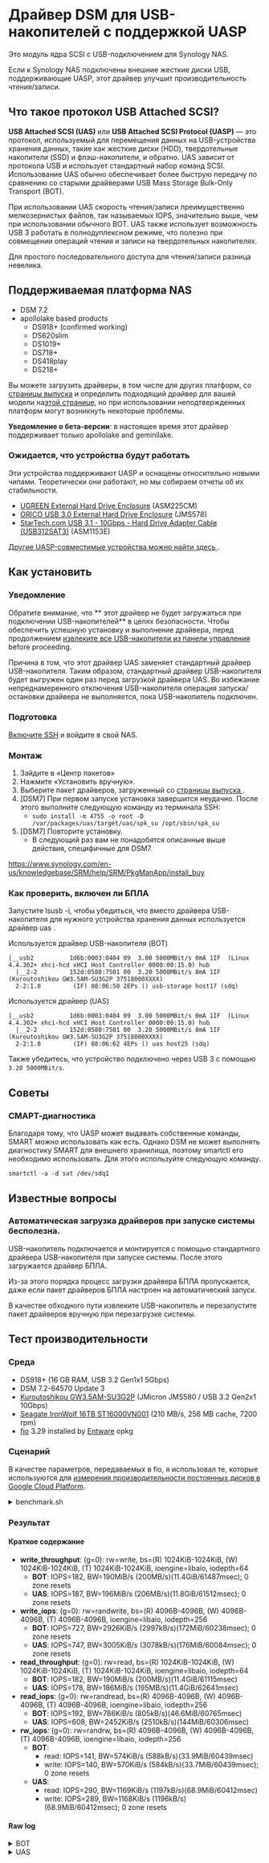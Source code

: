 # Драйвер DSM для USB-накопителей с поддержкой UASP

Это модуль ядра SCSI с USB-подключением для Synology NAS.

Если к Synology NAS подключены внешние жесткие диски USB, поддерживающие UASP, этот драйвер улучшит производительность чтения/записи.

## Что такое протокол USB Attached SCSI?

**USB Attached SCSI (UAS)** или **USB Attached SCSI Protocol (UASP)**  — это протокол, используемый для перемещения данных на USB-устройства хранения данных, такие как жесткие диски (HDD), твердотельные накопители (SSD) и флэш-накопители, и обратно. UAS зависит от протокола USB и использует стандартный набор команд SCSI. Использование UAS обычно обеспечивает более быструю передачу по сравнению со старыми драйверами USB Mass Storage Bulk-Only Transport (BOT).

При использовании UAS скорость чтения/записи преимущественно мелкозернистых файлов, так называемых IOPS, значительно выше, чем при использовании обычного BOT. UAS также использует возможность USB 3 работать в полнодуплексном режиме, что полезно при совмещении операций чтения и записи на твердотельных накопителях.

Для простого последовательного доступа для чтения/записи разница невелика.

## Поддерживаемая платформа NAS

* DSM 7.2
* apollolake based products
    * DS918+ (confirmed working)
    * DS620slim
    * DS1019+
    * DS718+
    * DS418play
    * DS218+

Вы можете загрузить драйверы, в том числе для других платформ, со [страницы выпуска](https://github.com/bb-qq/uas/releases) и определить подходящий драйвер для вашей модели на[этой странице](https://www.synology.com/en-global/knowledgebase/DSM/tutorial/Compatibility_Peripherals/What_kind_of_CPU_does_my_NAS_have), но при использовании неподтвержденных платформ могут возникнуть некоторые проблемы.

**Уведомление о бета-версии**: в настоящее время этот драйвер поддерживает только apollolake and geminilake.

### Ожидается, что устройства будут работать

Эти устройства поддерживают UASP и оснащены относительно новыми чипами. Теоретически они работают, но мы собираем отчеты об их стабильности.

* [UGREEN External Hard Drive Enclosure](https://amzn.to/46PeR6L) (ASM225CM)
* [ORICO USB 3.0 External Hard Drive Enclosure](https://amzn.to/3QdZFJ5) (JMS578)
* [StarTech.com USB 3.1 - 10Gbps - Hard Drive Adapter Cable (USB312SAT3)](https://amzn.to/49frucI) (ASM1153E)

[Другие UASP-совместимые устройства можно найти здесь ](https://amzn.to/3MkiQjA).

## Как установить

### Уведомление

Обратите внимание, что  ** этот драйвер не будет загружаться при подключении USB-накопителей** в целях безопасности. Чтобы обеспечить успешную установку и выполнение драйвера, перед продолжением [извлеките все USB-накопители из панели управления ](https://kb.synology.com/en-us/DSM/help/DSM/AdminCenter/system_externaldevice_devicelist) before proceeding.

Причина в том, что этот драйвер UAS заменяет стандартный драйвер USB-накопителя. Таким образом, стандартный драйвер USB-накопителя будет выгружен один раз перед загрузкой драйвера UAS. Во избежание непреднамеренного отключения USB-накопителя операция запуска/остановки драйвера не выполняется, пока USB-накопитель подключен.

### Подготовка

[Включите SSH](https://www.synology.com/en-us/knowledgebase/DSM/tutorial/General_Setup/How_to_login_to_DSM_with_root_permission_via_SSH_Telnet) и войдите в свой NAS.

### Монтаж

1. Зайдите в «Центр пакетов»
2. Нажмите «Установить вручную».
3. Выберите пакет драйверов, загруженный со [страницы выпуска ](https://github.com/bb-qq/uas/releases).
4. [DSM7] При первом запуске установка завершится неудачно. После этого выполните следующую команду из терминала SSH:
   * `sudo install -m 4755 -o root -D /var/packages/uas/target/uas/spk_su /opt/sbin/spk_su`
5. [DSM7] Повторите установку. 
   * В следующий раз вам не понадобятся описанные выше действия, специфичные для DSM7.

https://www.synology.com/en-us/knowledgebase/SRM/help/SRM/PkgManApp/install_buy

### Как проверить, включен ли БПЛА

Запустите lsusb -i, чтобы убедиться, что вместо драйвера USB-накопителя для нужного устройства хранения данных используется драйвер uas .

Используется драйвер USB-накопителя (BOT)
```
|__usb2          1d6b:0003:0404 09  3.00 5000MBit/s 0mA 1IF  (Linux 4.4.302+ xhci-hcd xHCI Host Controller 0000:00:15.0) hub
  |__2-2         152d:0580:7501 00  3.20 5000MBit/s 8mA 1IF  (Kuroutoshikou GW3.5AM-SU3G2P 37518000XXXX)
  2-2:1.0         (IF) 08:06:50 2EPs () usb-storage host17 (sdq)
```

Используется драйвер (UAS)
```
|__usb2          1d6b:0003:0404 09  3.00 5000MBit/s 0mA 1IF  (Linux 4.4.302+ xhci-hcd xHCI Host Controller 0000:00:15.0) hub
  |__2-2         152d:0580:7501 00  3.20 5000MBit/s 8mA 1IF  (Kuroutoshikou GW3.5AM-SU3G2P 37518000XXXX)
  2-2:1.0         (IF) 08:06:62 4EPs () uas host25 (sdq)
```

Также убедитесь, что устройство подключено через USB 3 с помощью `3.20 5000MBit/s`.

## Советы

### СМАРТ-диагностика

Благодаря тому, что UASP может выдавать собственные команды, SMART можно использовать как есть. Однако DSM не может выполнять диагностику SMART для внешнего хранилища, поэтому smartctl его необходимо использовать. Для этого используйте следующую команду.

```
smartctl -a -d sat /dev/sdq1
```

## Известные вопросы

### Автоматическая загрузка драйверов при запуске системы бесполезна.

USB-накопитель подключается и монтируется с помощью стандартного драйвера USB-накопителя при запуске системы. После этого загружается драйвер БПЛА.

Из-за этого порядка процесс загрузки драйвера БПЛА пропускается, даже если пакет драйверов БПЛА настроен на автоматический запуск.

В качестве обходного пути извлеките USB-накопитель и перезапустите пакет драйверов вручную при перезагрузке системы.

## Тест производительности

### Среда

* DS918+ (16 GB RAM, USB 3.2 Gen1x1 5Gbps)
* DSM 7.2-64570 Update 3
* [Kuroutoshikou GW3.5AM-SU3G2P](https://amzn.to/3QwcaRH) (JMicron JMS580 / USB 3.2 Gen2x1 10Gbps)
* [Seagate IronWolf 16TB ST16000VN001](https://amzn.to/45OQ2qi) (210 MB/s, 256 MB cache, 7200 rpm)
* [fio](https://github.com/axboe/fio) 3.29 installed by [Entware](https://github.com/Entware/Entware) opkg


### Сценарий

В качестве параметров, передаваемых в fio, я использовал те, которые используются для [измерения производительности постоянных дисков в Google Cloud Platform](https://cloud.google.com/compute/docs/disks/benchmarking-pd-performance).

<details>
  <summary>benchmark.sh</summary>

```
#!/bin/sh
set -eux

fio --name=write_throughput --directory=. --numjobs=8 \
--size=10G --time_based --runtime=60s --ramp_time=2s --ioengine=libaio \
--direct=1 --verify=0 --bs=1M --iodepth=64 --rw=write \
--group_reporting=1 --iodepth_batch_submit=64 \
--iodepth_batch_complete_max=64

fio --name=write_iops --directory=. --size=10G \
--time_based --runtime=60s --ramp_time=2s --ioengine=libaio --direct=1 \
--verify=0 --bs=4K --iodepth=256 --rw=randwrite --group_reporting=1  \
--iodepth_batch_submit=256  --iodepth_batch_complete_max=256

fio --name=read_throughput --directory=. --numjobs=8 \
--size=10G --time_based --runtime=60s --ramp_time=2s --ioengine=libaio \
--direct=1 --verify=0 --bs=1M --iodepth=64 --rw=read \
--group_reporting=1 \
--iodepth_batch_submit=64 --iodepth_batch_complete_max=64
echo -----

fio --name=read_iops --directory=. --size=10G \
--time_based --runtime=60s --ramp_time=2s --ioengine=libaio --direct=1 \
--verify=0 --bs=4K --iodepth=256 --rw=randread --group_reporting=1 \
--iodepth_batch_submit=256  --iodepth_batch_complete_max=256

fio --name=rw_iops --directory=. --size=10G \
--time_based --runtime=60s --ramp_time=2s --ioengine=libaio --direct=1 \
--verify=0 --bs=4K --iodepth=256 --rw=randrw --group_reporting=1 \
--iodepth_batch_submit=256 --iodepth_batch_complete_max=256
```

</details>


### Результат

#### Краткое содержание

* **write_throughput**: (g=0): rw=write, bs=(R) 1024KiB-1024KiB, (W) 1024KiB-1024KiB, (T) 1024KiB-1024KiB, ioengine=libaio, iodepth=64
  * **BOT**: IOPS=182, BW=190MiB/s (200MB/s)(11.4GiB/61487msec); 0 zone resets
  * **UAS**: IOPS=187, BW=196MiB/s (206MB/s)(11.8GiB/61512msec); 0 zone resets
* **write_iops**: (g=0): rw=randwrite, bs=(R) 4096B-4096B, (W) 4096B-4096B, (T) 4096B-4096B, ioengine=libaio, iodepth=256
  * **BOT**: IOPS=727, BW=2926KiB/s (2997kB/s)(172MiB/60238msec); 0 zone resets
  * **UAS**: IOPS=747, BW=3005KiB/s (3078kB/s)(176MiB/60084msec); 0 zone resets
* **read_throughput**: (g=0): rw=read, bs=(R) 1024KiB-1024KiB, (W) 1024KiB-1024KiB, (T) 1024KiB-1024KiB, ioengine=libaio, iodepth=64
  * **BOT**: IOPS=182, BW=190MiB/s (200MB/s)(11.4GiB/61115msec)
  * **UAS**: IOPS=178, BW=186MiB/s (195MB/s)(11.4GiB/62641msec)
* **read_iops**: (g=0): rw=randread, bs=(R) 4096B-4096B, (W) 4096B-4096B, (T) 4096B-4096B, ioengine=libaio, iodepth=256
  * **BOT**: IOPS=192, BW=786KiB/s (805kB/s)(46.6MiB/60765msec)  
  * **UAS**: IOPS=608, BW=2452KiB/s (2510kB/s)(144MiB/60306msec)
* **rw_iops**: (g=0): rw=randrw, bs=(R) 4096B-4096B, (W) 4096B-4096B, (T) 4096B-4096B, ioengine=libaio, iodepth=256
  * **BOT**:
    * read: IOPS=141, BW=574KiB/s (588kB/s)(33.9MiB/60439msec)
    * write: IOPS=140, BW=570KiB/s (584kB/s)(33.7MiB/60439msec); 0 zone resets
  * **UAS**: 
    * read: IOPS=290, BW=1169KiB/s (1197kB/s)(68.9MiB/60412msec)
    * write: IOPS=289, BW=1168KiB/s (1196kB/s)(68.9MiB/60412msec); 0 zone resets

#### Raw log

<details>
  <summary>BOT</summary>

```
+ fio --name=write_throughput --directory=. --numjobs=8 --size=10G --time_based --runtime=60s --ramp_time=2s --ioengine=libaio --direct=1 --verify=0 --bs=1M --iodepth=64 --rw=write --group_reporting=1 --iodepth_batch_submit=64 --iodepth_batch_complete_max=64
write_throughput: (g=0): rw=write, bs=(R) 1024KiB-1024KiB, (W) 1024KiB-1024KiB, (T) 1024KiB-1024KiB, ioengine=libaio, iodepth=64
...
fio-3.29
Starting 8 threads
write_throughput: Laying out IO file (1 file / 10240MiB)
write_throughput: Laying out IO file (1 file / 10240MiB)
write_throughput: Laying out IO file (1 file / 10240MiB)
write_throughput: Laying out IO file (1 file / 10240MiB)
write_throughput: Laying out IO file (1 file / 10240MiB)
write_throughput: Laying out IO file (1 file / 10240MiB)
write_throughput: Laying out IO file (1 file / 10240MiB)
write_throughput: Laying out IO file (1 file / 10240MiB)
Jobs: 6 (f=6): [W(6),_(2)][35.1%][w=82.0MiB/s][w=82 IOPS][eta 02m:00s]
write_throughput: (groupid=0, jobs=8): err= 0: pid=28746: Sat Oct 28 17:04:29 2023
  write: IOPS=182, BW=190MiB/s (200MB/s)(11.4GiB/61487msec); 0 zone resets
    slat (usec): min=207, max=3019.6k, avg=1903467.45, stdev=683391.87
    clat (usec): min=10, max=3112.3k, avg=511995.83, stdev=786204.39
     lat (msec): min=137, max=5893, avg=2380.43, stdev=749.29
    clat percentiles (usec):
     |  1.00th=[     12],  5.00th=[     14], 10.00th=[     16],
     | 20.00th=[     18], 30.00th=[     19], 40.00th=[     21],
     | 50.00th=[     26], 60.00th=[ 156238], 70.00th=[ 608175],
     | 80.00th=[1061159], 90.00th=[1837106], 95.00th=[2466251],
     | 99.00th=[2801796], 99.50th=[2868904], 99.90th=[3003122],
     | 99.95th=[3036677], 99.99th=[3036677]
   bw (  KiB/s): min=936101, max=1032192, per=100.00%, avg=994801.94, stdev=2734.42, samples=186
   iops        : min=  912, max= 1008, avg=971.13, stdev= 2.70, samples=186
  lat (usec)   : 20=37.01%, 50=16.08%, 250=0.51%, 500=1.55%, 750=0.48%
  lat (msec)   : 20=0.04%, 50=0.07%, 100=0.46%, 250=4.49%, 500=6.45%
  lat (msec)   : 750=6.19%, 1000=5.84%, 2000=12.88%, >=2000=8.21%
  cpu          : usr=0.26%, sys=0.22%, ctx=3555, majf=0, minf=0
  IO depths    : 1=0.0%, 2=0.0%, 4=8.0%, 8=20.6%, 16=22.9%, 32=44.6%, >=64=1.1%
     submit    : 0=0.0%, 4=7.2%, 8=7.2%, 16=14.4%, 32=20.3%, 64=50.8%, >=64=0.0%
     complete  : 0=0.0%, 4=2.0%, 8=0.5%, 16=1.0%, 32=0.5%, 64=96.0%, >=64=0.0%
     issued rwts: total=0,11193,0,0 short=0,0,0,0 dropped=0,0,0,0
     latency   : target=0, window=0, percentile=100.00%, depth=64

Run status group 0 (all jobs):
  WRITE: bw=190MiB/s (200MB/s), 190MiB/s-190MiB/s (200MB/s-200MB/s), io=11.4GiB (12.3GB), run=61487-61487msec

Disk stats (read/write):
  sdq: ios=0/105756, merge=0/1378, ticks=0/10813223, in_queue=10819660, util=99.76%

+ fio --name=write_iops --directory=. --size=10G --time_based --runtime=60s --ramp_time=2s --ioengine=libaio --direct=1 --verify=0 --bs=4K --iodepth=256 --rw=randwrite --group_reporting=1 --iodepth_batch_submit=256 --iodepth_batch_complete_max=256
write_iops: (g=0): rw=randwrite, bs=(R) 4096B-4096B, (W) 4096B-4096B, (T) 4096B-4096B, ioengine=libaio, iodepth=256
fio-3.29
Starting 1 thread
write_iops: Laying out IO file (1 file / 10240MiB)
Jobs: 1 (f=1): [w(1)][100.0%][w=3335KiB/s][w=833 IOPS][eta 00m:00s]
write_iops: (groupid=0, jobs=1): err= 0: pid=29850: Sat Oct 28 17:05:32 2023
  write: IOPS=727, BW=2926KiB/s (2997kB/s)(172MiB/60238msec); 0 zone resets
    slat (usec): min=17, max=1100.1k, avg=148673.95, stdev=140363.23
    clat (usec): min=10, max=1769.8k, avg=193891.44, stdev=224609.75
     lat (msec): min=3, max=1937, avg=342.52, stdev=251.71
    clat percentiles (usec):
     |  1.00th=[     26],  5.00th=[     34], 10.00th=[     36],
     | 20.00th=[     44], 30.00th=[  38536], 40.00th=[ 117965],
     | 50.00th=[ 160433], 60.00th=[ 166724], 70.00th=[ 208667],
     | 80.00th=[ 325059], 90.00th=[ 484443], 95.00th=[ 658506],
     | 99.00th=[1035994], 99.50th=[1132463], 99.90th=[1384121],
     | 99.95th=[1484784], 99.99th=[1686111]
   bw (  KiB/s): min=  856, max= 5752, per=100.00%, avg=3049.65, stdev=852.07, samples=115
   iops        : min=  214, max= 1438, avg=762.25, stdev=213.04, samples=115
  lat (usec)   : 20=0.21%, 50=23.81%, 100=2.08%, 250=0.13%, 500=0.18%
  lat (usec)   : 750=0.09%, 1000=0.01%
  lat (msec)   : 2=0.02%, 4=0.17%, 10=0.51%, 20=0.44%, 50=6.37%
  lat (msec)   : 100=5.48%, 250=32.96%, 500=19.27%, 750=4.81%, 1000=2.58%
  lat (msec)   : 2000=1.17%
  cpu          : usr=0.24%, sys=1.21%, ctx=1552, majf=0, minf=0
  IO depths    : 1=0.0%, 2=0.0%, 4=0.0%, 8=0.0%, 16=0.0%, 32=0.0%, >=64=99.9%
     submit    : 0=0.0%, 4=8.1%, 8=4.6%, 16=6.5%, 32=7.4%, 64=11.7%, >=64=61.7%
     complete  : 0=0.0%, 4=9.6%, 8=0.3%, 16=0.3%, 32=0.0%, 64=0.3%, >=64=89.6%
     issued rwts: total=0,43813,0,0 short=0,0,0,0 dropped=0,0,0,0
     latency   : target=0, window=0, percentile=100.00%, depth=256

Run status group 0 (all jobs):
  WRITE: bw=2926KiB/s (2997kB/s), 2926KiB/s-2926KiB/s (2997kB/s-2997kB/s), io=172MiB (181MB), run=60238-60238msec

Disk stats (read/write):
  sdq: ios=0/46086, merge=0/3425, ticks=0/8986953, in_queue=9016725, util=99.90%

+ fio --name=read_throughput --directory=. --numjobs=8 --size=10G --time_based --runtime=60s --ramp_time=2s --ioengine=libaio --direct=1 --verify=0 --bs=1M --iodepth=64 --rw=read --group_reporting=1 --iodepth_batch_submit=64 --iodepth_batch_complete_max=64
read_throughput: (g=0): rw=read, bs=(R) 1024KiB-1024KiB, (W) 1024KiB-1024KiB, (T) 1024KiB-1024KiB, ioengine=libaio, iodepth=64
...
fio-3.29
Starting 8 threads
Jobs: 8 (f=8): [R(8)][14.2%][r=242MiB/s][r=242 IOPS][eta 06m:28s]
read_throughput: (groupid=0, jobs=8): err= 0: pid=5321: Sat Oct 28 17:12:57 2023
  read: IOPS=182, BW=190MiB/s (200MB/s)(11.4GiB/61115msec)
    slat (usec): min=291, max=2813.2k, avg=1915921.31, stdev=647683.73
    clat (usec): min=10, max=2882.9k, avg=534491.06, stdev=820259.87
     lat (msec): min=163, max=5360, avg=2416.82, stdev=716.99
    clat percentiles (usec):
     |  1.00th=[     12],  5.00th=[     14], 10.00th=[     15],
     | 20.00th=[     17], 30.00th=[     18], 40.00th=[     20],
     | 50.00th=[     23], 60.00th=[ 170918], 70.00th=[ 666895],
     | 80.00th=[1115685], 90.00th=[1988101], 95.00th=[2600469],
     | 99.00th=[2701132], 99.50th=[2734687], 99.90th=[2835350],
     | 99.95th=[2835350], 99.99th=[2868904]
   bw (  KiB/s): min=973368, max=1008366, per=100.00%, avg=990495.48, stdev=1324.00, samples=184
   iops        : min=  948, max=  984, avg=967.00, stdev= 1.32, samples=184
  lat (usec)   : 20=40.52%, 50=16.03%, 500=0.51%
  lat (msec)   : 50=0.06%, 100=0.19%, 250=4.10%, 500=6.95%, 750=3.78%
  lat (msec)   : 1000=4.50%, 2000=13.99%, >=2000=9.60%
  cpu          : usr=0.01%, sys=0.23%, ctx=3163, majf=0, minf=0
  IO depths    : 1=0.0%, 2=0.0%, 4=4.6%, 8=24.7%, 16=22.4%, 32=40.9%, >=64=4.0%
     submit    : 0=0.0%, 4=7.1%, 8=7.4%, 16=13.0%, 32=22.4%, 64=50.1%, >=64=0.0%
     complete  : 0=0.0%, 4=3.5%, 8=0.5%, 16=0.0%, 32=0.0%, 64=96.0%, >=64=0.0%
     issued rwts: total=11123,0,0,0 short=0,0,0,0 dropped=0,0,0,0
     latency   : target=0, window=0, percentile=100.00%, depth=64

Run status group 0 (all jobs):
   READ: bw=190MiB/s (200MB/s), 190MiB/s-190MiB/s (200MB/s-200MB/s), io=11.4GiB (12.2GB), run=61115-61115msec

Disk stats (read/write):
  sdq: ios=104417/4, merge=0/1, ticks=9288673/45, in_queue=9295130, util=99.99%

+ fio --name=read_iops --directory=. --size=10G --time_based --runtime=60s --ramp_time=2s --ioengine=libaio --direct=1 --verify=0 --bs=4K --iodepth=256 --rw=randread --group_reporting=1 --iodepth_batch_submit=256 --iodepth_batch_complete_max=256
read_iops: (g=0): rw=randread, bs=(R) 4096B-4096B, (W) 4096B-4096B, (T) 4096B-4096B, ioengine=libaio, iodepth=256
fio-3.29
Starting 1 thread
read_iops: Laying out IO file (1 file / 10240MiB)
Jobs: 1 (f=1): [r(1)][0.5%][r=1025KiB/s][r=256 IOPS][eta 03h:44m:39s]
read_iops: (groupid=0, jobs=1): err= 0: pid=7302: Sat Oct 28 17:14:50 2023
  read: IOPS=192, BW=786KiB/s (805kB/s)(46.6MiB/60765msec)
    slat (msec): min=279, max=743, avg=499.59, stdev=168.61
    clat (usec): min=16, max=2878.0k, avg=779571.39, stdev=616567.02
     lat (msec): min=279, max=3339, avg=1278.97, stdev=611.45
    clat percentiles (usec):
     |  1.00th=[     19],  5.00th=[     36], 10.00th=[     45],
     | 20.00th=[     67], 30.00th=[ 333448], 40.00th=[ 624952],
     | 50.00th=[ 666895], 60.00th=[ 935330], 70.00th=[1035994],
     | 80.00th=[1333789], 90.00th=[1652556], 95.00th=[1954546],
     | 99.00th=[2264925], 99.50th=[2332034], 99.90th=[2399142],
     | 99.95th=[2432697], 99.99th=[2768241]
   bw (  KiB/s): min=  768, max= 1034, per=100.00%, avg=1016.53, stdev=45.32, samples=93
   iops        : min=  192, max=  258, avg=253.98, stdev=11.32, samples=93
  lat (usec)   : 20=1.26%, 50=16.80%, 100=2.40%
  lat (msec)   : 500=16.18%, 750=23.07%, 1000=7.32%, 2000=30.78%, >=2000=3.29%
  cpu          : usr=0.06%, sys=0.12%, ctx=493, majf=0, minf=0
  IO depths    : 1=0.0%, 2=0.0%, 4=0.0%, 8=0.0%, 16=0.0%, 32=0.0%, >=64=100.8%
     submit    : 0=0.0%, 4=0.0%, 8=0.0%, 16=0.0%, 32=0.0%, 64=32.8%, >=64=67.2%
     complete  : 0=0.0%, 4=0.0%, 8=0.0%, 16=0.0%, 32=0.0%, 64=0.0%, >=64=100.0%
     issued rwts: total=11682,0,0,0 short=0,0,0,0 dropped=0,0,0,0
     latency   : target=0, window=0, percentile=100.00%, depth=256

Run status group 0 (all jobs):
   READ: bw=786KiB/s (805kB/s), 786KiB/s-786KiB/s (805kB/s-805kB/s), io=46.6MiB (48.9MB), run=60765-60765msec

Disk stats (read/write):
  sdq: ios=12317/4, merge=1/1, ticks=9018565/163, in_queue=9023575, util=99.90%

+ fio --name=rw_iops --directory=. --size=10G --time_based --runtime=60s --ramp_time=2s --ioengine=libaio --direct=1 --verify=0 --bs=4K --iodepth=256 --rw=randrw --group_reporting=1 --iodepth_batch_submit=256 --iodepth_batch_complete_max=256
rw_iops: (g=0): rw=randrw, bs=(R) 4096B-4096B, (W) 4096B-4096B, (T) 4096B-4096B, ioengine=libaio, iodepth=256
fio-3.29
Starting 1 thread
Jobs: 1 (f=1): [m(1)][0.7%][r=264KiB/s,w=248KiB/s][r=66,w=62 IOPS][eta 02h:34m:14s]
rw_iops: (groupid=0, jobs=1): err= 0: pid=29297: Sun Oct 29 12:00:26 2023
  read: IOPS=141, BW=574KiB/s (588kB/s)(33.9MiB/60439msec)
    slat (usec): min=46, max=1184.6k, avg=405646.76, stdev=229004.84
    clat (usec): min=13, max=2429.1k, avg=489209.95, stdev=482026.99
     lat (msec): min=87, max=2893, avg=894.68, stdev=516.64
    clat percentiles (usec):
     |  1.00th=[     26],  5.00th=[     36], 10.00th=[     37],
     | 20.00th=[     47], 30.00th=[  90702], 40.00th=[ 333448],
     | 50.00th=[ 396362], 60.00th=[ 455082], 70.00th=[ 683672],
     | 80.00th=[ 868221], 90.00th=[1216349], 95.00th=[1468007],
     | 99.00th=[1887437], 99.50th=[1971323], 99.90th=[2197816],
     | 99.95th=[2332034], 99.99th=[2432697]
   bw (  KiB/s): min=  320, max= 1162, per=100.00%, avg=650.14, stdev=239.00, samples=105
   iops        : min=   80, max=  290, avg=162.48, stdev=59.71, samples=105
  write: IOPS=140, BW=570KiB/s (584kB/s)(33.7MiB/60439msec); 0 zone resets
    slat (usec): min=56, max=1184.6k, avg=396779.43, stdev=219027.80
    clat (usec): min=12, max=2429.1k, avg=480735.80, stdev=482024.67
     lat (msec): min=71, max=2893, avg=877.38, stdev=518.27
    clat percentiles (usec):
     |  1.00th=[     23],  5.00th=[     36], 10.00th=[     37],
     | 20.00th=[     46], 30.00th=[  89654], 40.00th=[ 320865],
     | 50.00th=[ 387974], 60.00th=[ 446694], 70.00th=[ 666895],
     | 80.00th=[ 859833], 90.00th=[1199571], 95.00th=[1468007],
     | 99.00th=[1887437], 99.50th=[2004878], 99.90th=[2197816],
     | 99.95th=[2231370], 99.99th=[2432697]
   bw (  KiB/s): min=  408, max= 1136, per=100.00%, avg=648.52, stdev=233.11, samples=105
   iops        : min=  102, max=  284, avg=162.06, stdev=58.23, samples=105
  lat (usec)   : 20=0.32%, 50=24.88%, 100=3.35%, 250=0.45%
  lat (msec)   : 50=0.11%, 100=2.55%, 250=4.85%, 500=27.70%, 750=9.60%
  lat (msec)   : 1000=11.73%, 2000=14.82%, >=2000=0.41%
  cpu          : usr=0.09%, sys=0.22%, ctx=661, majf=0, minf=0
  IO depths    : 1=0.0%, 2=0.0%, 4=0.0%, 8=0.0%, 16=0.0%, 32=0.0%, >=64=100.7%
     submit    : 0=0.0%, 4=0.5%, 8=11.6%, 16=9.5%, 32=3.0%, 64=8.0%, >=64=67.3%
     complete  : 0=0.0%, 4=0.0%, 8=0.0%, 16=0.0%, 32=0.0%, 64=0.0%, >=64=100.0%
     issued rwts: total=8545,8493,0,0 short=0,0,0,0 dropped=0,0,0,0
     latency   : target=0, window=0, percentile=100.00%, depth=256

Run status group 0 (all jobs):
   READ: bw=574KiB/s (588kB/s), 574KiB/s-574KiB/s (588kB/s-588kB/s), io=33.9MiB (35.5MB), run=60439-60439msec
  WRITE: bw=570KiB/s (584kB/s), 570KiB/s-570KiB/s (584kB/s-584kB/s), io=33.7MiB (35.3MB), run=60439-60439msec

Disk stats (read/write):
  sdq: ios=8941/8957, merge=0/13, ticks=4548190/4406598, in_queue=9016782, util=99.90%

```
</details>

<details>
  <summary>UAS</summary>

````
+ fio --name=write_throughput --directory=. --numjobs=8 --size=10G --time_based --runtime=60s --ramp_time=2s --ioengine=libaio --direct=1 --verify=0 --bs=1M --iodepth=64 --rw=write --group_reporting=1 --iodepth_batch_submit=64 --iodepth_batch_complete_max=64
write_throughput: (g=0): rw=write, bs=(R) 1024KiB-1024KiB, (W) 1024KiB-1024KiB, (T) 1024KiB-1024KiB, ioengine=libaio, iodepth=64
...
fio-3.29
Starting 8 threads
Jobs: 4 (f=4): [_(3),W(1),_(1),W(3)][21.2%][w=266MiB/s][w=266 IOPS][eta 04m:01s]
write_throughput: (groupid=0, jobs=8): err= 0: pid=21679: Sun Oct 29 10:58:16 2023
  write: IOPS=187, BW=196MiB/s (206MB/s)(11.8GiB/61512msec); 0 zone resets
    slat (usec): min=124, max=3321.9k, avg=1524123.99, stdev=732852.58
    clat (usec): min=12, max=3324.5k, avg=824422.18, stdev=973069.16
     lat (msec): min=303, max=5113, avg=2342.02, stdev=984.54
    clat percentiles (usec):
     |  1.00th=[     15],  5.00th=[     16], 10.00th=[     17],
     | 20.00th=[     19], 30.00th=[     23], 40.00th=[   1188],
     | 50.00th=[ 350225], 60.00th=[ 692061], 70.00th=[1484784],
     | 80.00th=[1870660], 90.00th=[2231370], 95.00th=[2667578],
     | 99.00th=[3170894], 99.50th=[3204449], 99.90th=[3338666],
     | 99.95th=[3338666], 99.99th=[3338666]
   bw (  KiB/s): min=612992, max=999424, per=100.00%, avg=794826.45, stdev=11157.01, samples=243
   iops        : min=  598, max=  976, avg=775.95, stdev=10.91, samples=243
  lat (usec)   : 20=25.12%, 50=10.75%, 100=0.07%, 250=1.77%, 500=0.60%
  lat (usec)   : 750=0.59%, 1000=1.27%
  lat (msec)   : 2=5.52%, 4=2.58%, 250=0.38%, 500=6.24%, 750=5.91%
  lat (msec)   : 1000=1.79%, 2000=23.54%, >=2000=14.97%
  cpu          : usr=0.25%, sys=0.14%, ctx=1135, majf=0, minf=0
  IO depths    : 1=0.0%, 2=0.0%, 4=2.8%, 8=1.7%, 16=26.0%, 32=67.6%, >=64=2.8%
     submit    : 0=0.0%, 4=6.9%, 8=6.2%, 16=16.4%, 32=28.7%, 64=41.8%, >=64=0.0%
     complete  : 0=0.0%, 4=0.0%, 8=0.4%, 16=0.4%, 32=2.0%, 64=97.2%, >=64=0.0%
     issued rwts: total=0,11550,0,0 short=0,0,0,0 dropped=0,0,0,0
     latency   : target=0, window=0, percentile=100.00%, depth=64

Run status group 0 (all jobs):
  WRITE: bw=196MiB/s (206MB/s), 196MiB/s-196MiB/s (206MB/s-206MB/s), io=11.8GiB (12.6GB), run=61512-61512msec

Disk stats (read/write):
  sdq: ios=0/24806, merge=0/24, ticks=0/9194404, in_queue=9221649, util=99.63%
+ fio --name=write_iops --directory=. --size=10G --time_based --runtime=60s --ramp_time=2s --ioengine=libaio --direct=1 --verify=0 --bs=4K --iodepth=256 --rw=randwrite --group_reporting=1 --iodepth_batch_submit=256 --iodepth_batch_complete_max=256
write_iops: (g=0): rw=randwrite, bs=(R) 4096B-4096B, (W) 4096B-4096B, (T) 4096B-4096B, ioengine=libaio, iodepth=256
fio-3.29
Starting 1 thread
Jobs: 1 (f=1): [w(1)][100.0%][w=3011KiB/s][w=752 IOPS][eta 00m:00s]
write_iops: (groupid=0, jobs=1): err= 0: pid=22682: Sun Oct 29 10:59:18 2023
  write: IOPS=747, BW=3005KiB/s (3078kB/s)(176MiB/60084msec); 0 zone resets
    slat (usec): min=57, max=1145.1k, avg=141624.61, stdev=142026.06
    clat (usec): min=7, max=1660.8k, avg=189729.16, stdev=214179.69
     lat (msec): min=4, max=1826, avg=331.83, stdev=249.23
    clat percentiles (usec):
     |  1.00th=[     28],  5.00th=[     35], 10.00th=[     36],
     | 20.00th=[  14091], 30.00th=[  82314], 40.00th=[ 152044],
     | 50.00th=[ 156238], 60.00th=[ 160433], 70.00th=[ 183501],
     | 80.00th=[ 304088], 90.00th=[ 350225], 95.00th=[ 566232],
     | 99.00th=[1115685], 99.50th=[1182794], 99.90th=[1384121],
     | 99.95th=[1484784], 99.99th=[1619002]
   bw (  KiB/s): min=  896, max= 6144, per=100.00%, avg=3358.26, stdev=941.82, samples=107
   iops        : min=  224, max= 1536, avg=839.46, stdev=235.49, samples=107
  lat (usec)   : 10=0.01%, 20=0.01%, 50=18.61%, 100=0.57%, 250=0.09%
  lat (msec)   : 4=0.13%, 10=0.14%, 20=1.09%, 50=5.36%, 100=4.89%
  lat (msec)   : 250=44.91%, 500=18.98%, 750=1.68%, 1000=1.73%, 2000=2.11%
  cpu          : usr=0.22%, sys=1.00%, ctx=1531, majf=0, minf=0
  IO depths    : 1=0.0%, 2=0.0%, 4=0.0%, 8=0.0%, 16=0.0%, 32=0.0%, >=64=100.4%
     submit    : 0=0.0%, 4=5.5%, 8=2.8%, 16=2.5%, 32=9.5%, 64=13.0%, >=64=66.7%
     complete  : 0=0.0%, 4=0.0%, 8=0.0%, 16=0.0%, 32=0.0%, 64=0.0%, >=64=100.0%
     issued rwts: total=0,44889,0,0 short=0,0,0,0 dropped=0,0,0,0
     latency   : target=0, window=0, percentile=100.00%, depth=256

Run status group 0 (all jobs):
  WRITE: bw=3005KiB/s (3078kB/s), 3005KiB/s-3005KiB/s (3078kB/s-3078kB/s), io=176MiB (185MB), run=60084-60084msec

Disk stats (read/write):
  sdq: ios=0/46020, merge=0/21, ticks=0/8699270, in_queue=8998243, util=99.90%
+ fio --name=read_throughput --directory=. --numjobs=8 --size=10G --time_based --runtime=60s --ramp_time=2s --ioengine=libaio --direct=1 --verify=0 --bs=1M --iodepth=64 --rw=read --group_reporting=1 --iodepth_batch_submit=64 --iodepth_batch_complete_max=64
read_throughput: (g=0): rw=read, bs=(R) 1024KiB-1024KiB, (W) 1024KiB-1024KiB, (T) 1024KiB-1024KiB, ioengine=libaio, iodepth=64
...
fio-3.29
Starting 8 threads
Jobs: 7 (f=7): [R(3),_(1),R(4)][52.8%][r=177MiB/s][r=177 IOPS][eta 00m:58s]
read_throughput: (groupid=0, jobs=8): err= 0: pid=23660: Sun Oct 29 11:00:24 2023
  read: IOPS=178, BW=186MiB/s (195MB/s)(11.4GiB/62641msec)
    slat (usec): min=89, max=2904.8k, avg=1610604.80, stdev=640530.74
    clat (usec): min=13, max=2835.1k, avg=829009.40, stdev=959964.01
     lat (msec): min=658, max=5113, avg=2402.85, stdev=912.91
    clat percentiles (usec):
     |  1.00th=[     15],  5.00th=[     16], 10.00th=[     17],
     | 20.00th=[     18], 30.00th=[     20], 40.00th=[    562],
     | 50.00th=[   1045], 60.00th=[ 725615], 70.00th=[2088764],
     | 80.00th=[2122318], 90.00th=[2164261], 95.00th=[2164261],
     | 99.00th=[2231370], 99.50th=[2264925], 99.90th=[2298479],
     | 99.95th=[2298479], 99.99th=[2835350]
   bw (  KiB/s): min=620884, max=945086, per=100.00%, avg=787378.69, stdev=6960.73, samples=238
   iops        : min=  606, max=  922, avg=768.35, stdev= 6.79, samples=238
  lat (usec)   : 20=31.23%, 50=5.32%, 100=0.22%, 250=0.47%, 500=2.55%
  lat (usec)   : 750=5.94%, 1000=4.27%
  lat (msec)   : 2=1.87%, 500=0.39%, 750=10.91%, 1000=1.20%, 2000=4.63%
  lat (msec)   : >=2000=31.52%
  cpu          : usr=0.01%, sys=0.16%, ctx=833, majf=0, minf=0
  IO depths    : 1=0.0%, 2=0.0%, 4=0.6%, 8=0.0%, 16=31.5%, 32=63.7%, >=64=0.6%
     submit    : 0=0.0%, 4=3.9%, 8=11.1%, 16=11.8%, 32=28.3%, 64=44.8%, >=64=0.0%
     complete  : 0=0.0%, 4=0.0%, 8=0.4%, 16=1.2%, 32=1.6%, 64=96.8%, >=64=0.0%
     issued rwts: total=11159,0,0,0 short=0,0,0,0 dropped=0,0,0,0
     latency   : target=0, window=0, percentile=100.00%, depth=64

Run status group 0 (all jobs):
   READ: bw=186MiB/s (195MB/s), 186MiB/s-186MiB/s (195MB/s-195MB/s), io=11.4GiB (12.2GB), run=62641-62641msec

Disk stats (read/write):
  sdq: ios=23281/3, merge=0/1, ticks=9275850/212, in_queue=9300474, util=99.93%
  
+ fio --name=read_iops --directory=. --size=10G --time_based --runtime=60s --ramp_time=2s --ioengine=libaio --direct=1 --verify=0 --bs=4K --iodepth=256 --rw=randread --group_reporting=1 --iodepth_batch_submit=256 --iodepth_batch_complete_max=256
read_iops: (g=0): rw=randread, bs=(R) 4096B-4096B, (W) 4096B-4096B, (T) 4096B-4096B, ioengine=libaio, iodepth=256
fio-3.29
Starting 1 thread
Jobs: 1 (f=1): [r(1)][1.5%][r=2562KiB/s][r=640 IOPS][eta 01h:11m:20s]
read_iops: (groupid=0, jobs=1): err= 0: pid=24696: Sun Oct 29 11:01:26 2023
  read: IOPS=608, BW=2452KiB/s (2510kB/s)(144MiB/60306msec)
    slat (usec): min=33, max=290520, avg=177304.73, stdev=62677.13
    clat (usec): min=21, max=1080.7k, avg=234872.83, stdev=188632.97
     lat (msec): min=124, max=1363, avg=412.15, stdev=185.81
    clat percentiles (usec):
     |  1.00th=[     25],  5.00th=[     35], 10.00th=[     36],
     | 20.00th=[     46], 30.00th=[ 175113], 40.00th=[ 191890],
     | 50.00th=[ 202376], 60.00th=[ 221250], 70.00th=[ 283116],
     | 80.00th=[ 400557], 90.00th=[ 467665], 95.00th=[ 608175],
     | 99.00th=[ 792724], 99.50th=[ 826278], 99.90th=[ 910164],
     | 99.95th=[1010828], 99.99th=[1061159]
   bw (  KiB/s): min= 1603, max= 3080, per=99.85%, avg=2448.36, stdev=501.86, samples=120
   iops        : min=  398, max=  770, avg=612.07, stdev=125.50, samples=120
  lat (usec)   : 50=22.64%, 100=1.20%, 250=0.09%
  lat (msec)   : 100=0.04%, 250=43.60%, 500=24.16%, 750=7.34%, 1000=1.23%
  lat (msec)   : 2000=0.06%
  cpu          : usr=0.17%, sys=0.39%, ctx=1276, majf=0, minf=0
  IO depths    : 1=0.0%, 2=0.0%, 4=0.0%, 8=0.0%, 16=0.0%, 32=0.0%, >=64=99.7%
     submit    : 0=0.0%, 4=0.5%, 8=0.0%, 16=0.0%, 32=6.1%, 64=19.7%, >=64=73.7%
     complete  : 0=0.0%, 4=0.0%, 8=0.0%, 16=0.0%, 32=0.0%, 64=0.0%, >=64=100.0%
     issued rwts: total=36706,0,0,0 short=0,0,0,0 dropped=0,0,0,0
     latency   : target=0, window=0, percentile=100.00%, depth=256

Run status group 0 (all jobs):
   READ: bw=2452KiB/s (2510kB/s), 2452KiB/s-2452KiB/s (2510kB/s-2510kB/s), io=144MiB (151MB), run=60306-60306msec

Disk stats (read/write):
  sdq: ios=38091/0, merge=2/0, ticks=8879246/0, in_queue=8886403, util=99.90%

+ fio --name=rw_iops --directory=. --size=10G --time_based --runtime=60s --ramp_time=2s --ioengine=libaio --direct=1 --verify=0 --bs=4K --iodepth=256 --rw=randrw --group_reporting=1 --iodepth_batch_submit=256 --iodepth_batch_complete_max=256
rw_iops: (g=0): rw=randrw, bs=(R) 4096B-4096B, (W) 4096B-4096B, (T) 4096B-4096B, ioengine=libaio, iodepth=256
fio-3.29
Starting 1 thread
Jobs: 1 (f=1): [m(1)][1.4%][r=1773KiB/s,w=1809KiB/s][r=443,w=452 IOPS][eta 01h:14m:46s]
rw_iops: (groupid=0, jobs=1): err= 0: pid=15910: Sun Oct 29 15:14:46 2023
  read: IOPS=290, BW=1169KiB/s (1197kB/s)(68.9MiB/60412msec)
    slat (usec): min=18, max=999896, avg=186673.75, stdev=162647.74
    clat (usec): min=14, max=1723.5k, avg=280686.89, stdev=260561.18
     lat (msec): min=34, max=1906, avg=467.41, stdev=295.39
    clat percentiles (usec):
     |  1.00th=[     32],  5.00th=[     37], 10.00th=[     39],
     | 20.00th=[  92799], 30.00th=[ 168821], 40.00th=[ 191890],
     | 50.00th=[ 212861], 60.00th=[ 244319], 70.00th=[ 337642],
     | 80.00th=[ 413139], 90.00th=[ 599786], 95.00th=[ 876610],
     | 99.00th=[1199571], 99.50th=[1350566], 99.90th=[1518339],
     | 99.95th=[1619002], 99.99th=[1702888]
   bw (  KiB/s): min=  400, max= 2525, per=100.00%, avg=1285.28, stdev=413.35, samples=109
   iops        : min=  100, max=  631, avg=321.17, stdev=103.31, samples=109
  write: IOPS=289, BW=1168KiB/s (1196kB/s)(68.9MiB/60412msec); 0 zone resets
    slat (usec): min=47, max=999899, avg=184999.48, stdev=159017.06
    clat (usec): min=10, max=1550.6k, avg=209625.84, stdev=250546.54
     lat (msec): min=26, max=1793, avg=394.66, stdev=287.77
    clat percentiles (usec):
     |  1.00th=[     23],  5.00th=[     32], 10.00th=[     37],
     | 20.00th=[     39], 30.00th=[     70], 40.00th=[ 105382],
     | 50.00th=[ 179307], 60.00th=[ 198181], 70.00th=[ 231736],
     | 80.00th=[ 346031], 90.00th=[ 467665], 95.00th=[ 750781],
     | 99.00th=[1166017], 99.50th=[1283458], 99.90th=[1501561],
     | 99.95th=[1518339], 99.99th=[1551893]
   bw (  KiB/s): min=  384, max= 2605, per=100.00%, avg=1287.28, stdev=446.63, samples=109
   iops        : min=   96, max=  651, avg=321.67, stdev=111.62, samples=109
  lat (usec)   : 20=0.16%, 50=21.56%, 100=1.55%, 250=0.08%
  lat (msec)   : 20=0.14%, 50=1.11%, 100=5.29%, 250=38.07%, 500=21.22%
  lat (msec)   : 750=5.41%, 1000=2.88%, 2000=2.89%
  cpu          : usr=0.18%, sys=0.44%, ctx=1219, majf=0, minf=0
  IO depths    : 1=0.0%, 2=0.0%, 4=0.0%, 8=0.0%, 16=0.0%, 32=0.0%, >=64=99.4%
     submit    : 0=0.0%, 4=0.7%, 8=0.0%, 16=4.4%, 32=12.6%, 64=14.3%, >=64=67.9%
     complete  : 0=0.0%, 4=0.0%, 8=0.0%, 16=0.0%, 32=0.0%, 64=0.0%, >=64=100.0%
     issued rwts: total=17527,17506,0,0 short=0,0,0,0 dropped=0,0,0,0
     latency   : target=0, window=0, percentile=100.00%, depth=256

Run status group 0 (all jobs):
   READ: bw=1169KiB/s (1197kB/s), 1169KiB/s-1169KiB/s (1197kB/s-1197kB/s), io=68.9MiB (72.3MB), run=60412-60412msec
  WRITE: bw=1168KiB/s (1196kB/s), 1168KiB/s-1168KiB/s (1196kB/s-1196kB/s), io=68.9MiB (72.3MB), run=60412-60412msec

Disk stats (read/write):
  sdq: ios=18351/18401, merge=2/13, ticks=4993597/3839753, in_queue=8854692, util=99.90%

```
</details>
